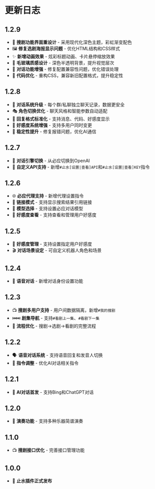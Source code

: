 # 更新日志

## 1.2.9

- 🎨 **搜剧功能界面重设计** - 采用现代化深色主题，彩虹渐变配色
- 🖼️ **修复选剧海报显示问题** - 优化HTML结构和CSS样式
- ✨ **新增动画效果** - 炫彩标题动画、卡片悬停缩放效果
- 💎 **毛玻璃质感设计** - 深色半透明背景，提升视觉层次
- 🤖 **对话功能增强** - 修复配置兼容性问题，优化错误处理
- 🔧 **代码优化** - 重构CSS，兼容新旧配置格式，提升稳定性

## 1.2.8

- 🤖 **对话系统升级** - 每个群/私聊独立聊天记录，数据更安全
- 🎭 **角色切换优化** - 聊天风格和智能参数自动适配
- 📝 **回复格式标准化** - 支持消息、代码、好感度显示
- 💝 **好感度系统增强** - 支持多用户同时变更
- 🐛 **稳定性提升** - 修复报错问题，优化AI通信

## 1.2.7

- 🔄 **对话引擎切换** - 从必应切换到OpenAI
- 🔑 **自定义API支持** - 新增`#止水[设置|查看]API`和`#止水[设置|查看]KEY`指令

## 1.2.6

- 🌐 **必应代理支持** - 新增代理设置指令
- 🔗 **链接模式** - 支持显示搜索结果引用链接
- 🤖 **模型选择** - 支持设置必应对话模型
- 💖 **好感度查看** - 支持查看和管理用户好感度

## 1.2.5

- 👥 **好感度管理** - 支持设置指定用户好感度
- 🎬 **对话场景设定** - 可自定义机器人角色和场景

## 1.2.4

- 🎵 **语音对话** - 新增对话身份设置功能

## 1.2.3

- 📺 **搜剧多用户支持** - 用户间数据隔离，新增`#我的搜剧`
- ⏮️⏭️ **剧集导航** - 支持`#看剧上一集`、`#看剧下一集`
- 🔄 **流程优化** - 搜剧→选剧→看剧的完整流程

## 1.2.2

- 🗣️ **语音对话系统** - 支持语音回复和发音人切换
- 🔧 **指令调整** - 优化AI对话相关指令

## 1.2.1

- 🤖 **AI对话首发** - 支持Bing和ChatGPT对话

## 1.2.0

- 🎼 **演奏功能** - 支持多种乐器简谱演奏

## 1.1.0

- 📺 **搜剧接口优化** - 完善接口管理功能

## 1.0.0

- 🎉 **止水插件正式发布**
